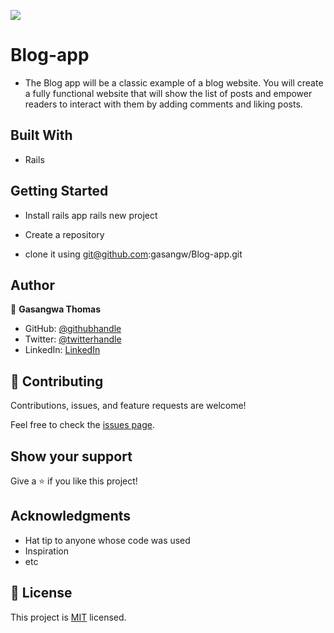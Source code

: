 ![](https://img.shields.io/badge/Microverse-blueviolet)

# Blog-app

- The Blog app will be a classic example of a blog website. You will create a fully functional website that will show the list of posts and empower readers to interact with them by adding comments and liking posts.


## Built With

- Rails

## Getting Started

- Install rails app 
    rails new project
 
- Create a repository
- clone it using git@github.com:gasangw/Blog-app.git


## Author

👤 **Gasangwa Thomas**

- GitHub: [@githubhandle](https://github.com/gasangw)
- Twitter: [@twitterhandle](https://twitter.com/ThomasGasangwa)
- LinkedIn: [LinkedIn](https://www.linkedin.com/in/gasangwa-thomas-84197222a/)

## 🤝 Contributing

Contributions, issues, and feature requests are welcome!

Feel free to check the [issues page](https://github.com/gasangw/Blog-app/issues).

## Show your support

Give a ⭐️ if you like this project!

## Acknowledgments

- Hat tip to anyone whose code was used
- Inspiration
- etc

## 📝 License
This project is [MIT](https://github.com/microverseinc/readme-template/blob/master/MIT.md) licensed.
